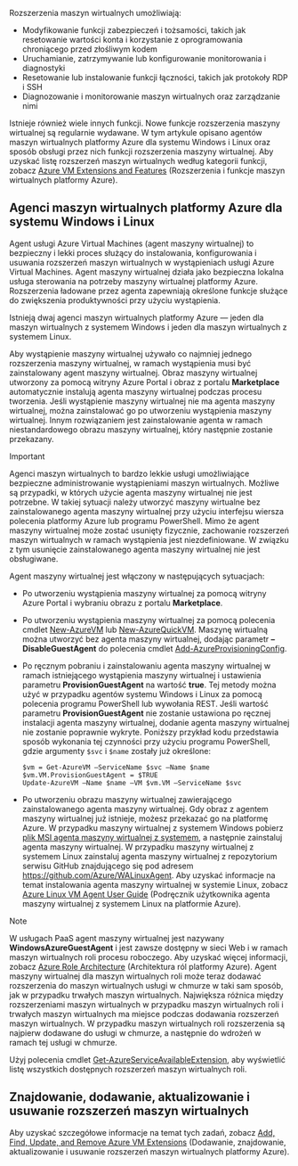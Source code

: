 

Rozszerzenia maszyn wirtualnych umożliwiają:

* Modyfikowanie funkcji zabezpieczeń i tożsamości, takich jak resetowanie wartości konta i korzystanie z oprogramowania chroniącego przed złośliwym kodem
* Uruchamianie, zatrzymywanie lub konfigurowanie monitorowania i diagnostyki
* Resetowanie lub instalowanie funkcji łączności, takich jak protokoły RDP i SSH
* Diagnozowanie i monitorowanie maszyn wirtualnych oraz zarządzanie nimi

Istnieje również wiele innych funkcji. Nowe funkcje rozszerzenia maszyny wirtualnej są regularnie wydawane. W tym artykule opisano agentów maszyn wirtualnych platformy Azure dla systemu Windows i Linux oraz sposób obsługi przez nich funkcji rozszerzenia maszyny wirtualnej. Aby uzyskać listę rozszerzeń maszyn wirtualnych według kategorii funkcji, zobacz [Azure VM Extensions and Features](../articles/virtual-machines/windows/extensions-features.md?toc=%2fazure%2fvirtual-machines%2fwindows%2ftoc.json) (Rozszerzenia i funkcje maszyn wirtualnych platformy Azure).

## <a name="azure-vm-agents-for-windows-and-linux"></a>Agenci maszyn wirtualnych platformy Azure dla systemu Windows i Linux
Agent usługi Azure Virtual Machines (agent maszyny wirtualnej) to bezpieczny i lekki proces służący do instalowania, konfigurowania i usuwania rozszerzeń maszyn wirtualnych w wystąpieniach usługi Azure Virtual Machines. Agent maszyny wirtualnej działa jako bezpieczna lokalna usługa sterowania na potrzeby maszyny wirtualnej platformy Azure. Rozszerzenia ładowane przez agenta zapewniają określone funkcje służące do zwiększenia produktywności przy użyciu wystąpienia.

Istnieją dwaj agenci maszyn wirtualnych platformy Azure — jeden dla maszyn wirtualnych z systemem Windows i jeden dla maszyn wirtualnych z systemem Linux.

Aby wystąpienie maszyny wirtualnej używało co najmniej jednego rozszerzenia maszyny wirtualnej, w ramach wystąpienia musi być zainstalowany agent maszyny wirtualnej. Obraz maszyny wirtualnej utworzony za pomocą witryny Azure Portal i obraz z portalu **Marketplace** automatycznie instalują agenta maszyny wirtualnej podczas procesu tworzenia. Jeśli wystąpienie maszyny wirtualnej nie ma agenta maszyny wirtualnej, można zainstalować go po utworzeniu wystąpienia maszyny wirtualnej. Innym rozwiązaniem jest zainstalowanie agenta w ramach niestandardowego obrazu maszyny wirtualnej, który następnie zostanie przekazany.

> [!IMPORTANT]
> Agenci maszyn wirtualnych to bardzo lekkie usługi umożliwiające bezpieczne administrowanie wystąpieniami maszyn wirtualnych. Możliwe są przypadki, w których użycie agenta maszyny wirtualnej nie jest potrzebne. W takiej sytuacji należy utworzyć maszyny wirtualne bez zainstalowanego agenta maszyny wirtualnej przy użyciu interfejsu wiersza polecenia platformy Azure lub programu PowerShell. Mimo że agent maszyny wirtualnej może zostać usunięty fizycznie, zachowanie rozszerzeń maszyn wirtualnych w ramach wystąpienia jest niezdefiniowane. W związku z tym usunięcie zainstalowanego agenta maszyny wirtualnej nie jest obsługiwane.
>

Agent maszyny wirtualnej jest włączony w następujących sytuacjach:

* Po utworzeniu wystąpienia maszyny wirtualnej za pomocą witryny Azure Portal i wybraniu obrazu z portalu **Marketplace**.
* Po utworzeniu wystąpienia maszyny wirtualnej za pomocą polecenia cmdlet [New-AzureVM](https://msdn.microsoft.com/library/azure/dn495254.aspx) lub [New-AzureQuickVM](https://msdn.microsoft.com/library/azure/dn495183.aspx). Maszynę wirtualną można utworzyć bez agenta maszyny wirtualnej, dodając parametr **–DisableGuestAgent** do polecenia cmdlet [Add-AzureProvisioningConfig](https://msdn.microsoft.com/library/azure/dn495299.aspx).

* Po ręcznym pobraniu i zainstalowaniu agenta maszyny wirtualnej w ramach istniejącego wystąpienia maszyny wirtualnej i ustawienia parametru **ProvisionGuestAgent** na wartość **true**. Tej metody można użyć w przypadku agentów systemu Windows i Linux za pomocą polecenia programu PowerShell lub wywołania REST. Jeśli wartość parametru **ProvisionGuestAgent** nie zostanie ustawiona po ręcznej instalacji agenta maszyny wirtualnej, dodanie agenta maszyny wirtualnej nie zostanie poprawnie wykryte. Poniższy przykład kodu przedstawia sposób wykonania tej czynności przy użyciu programu PowerShell, gdzie argumenty `$svc` i `$name` zostały już określone:

      $vm = Get-AzureVM –ServiceName $svc –Name $name
      $vm.VM.ProvisionGuestAgent = $TRUE
      Update-AzureVM –Name $name –VM $vm.VM –ServiceName $svc

* Po utworzeniu obrazu maszyny wirtualnej zawierającego zainstalowanego agenta maszyny wirtualnej. Gdy obraz z agentem maszyny wirtualnej już istnieje, możesz przekazać go na platformę Azure. W przypadku maszyny wirtualnej z systemem Windows pobierz [plik MSI agenta maszyny wirtualnej z systemem](http://go.microsoft.com/fwlink/?LinkID=394789), a następnie zainstaluj agenta maszyny wirtualnej. W przypadku maszyny wirtualnej z systemem Linux zainstaluj agenta maszyny wirtualnej z repozytorium serwisu GitHub znajdującego się pod adresem <https://github.com/Azure/WALinuxAgent>. Aby uzyskać informacje na temat instalowania agenta maszyny wirtualnej w systemie Linux, zobacz [Azure Linux VM Agent User Guide](../articles/virtual-machines/linux/agent-user-guide.md?toc=%2fazure%2fvirtual-machines%2flinux%2ftoc.json) (Podręcznik użytkownika agenta maszyny wirtualnej z systemem Linux na platformie Azure).

> [!NOTE]
> W usługach PaaS agent maszyny wirtualnej jest nazywany **WindowsAzureGuestAgent** i jest zawsze dostępny w sieci Web i w ramach maszyn wirtualnych roli procesu roboczego. Aby uzyskać więcej informacji, zobacz [Azure Role Architecture](http://blogs.msdn.com/b/kwill/archive/2011/05/05/windows-azure-role-architecture.aspx) (Architektura ról platformy Azure). Agent maszyny wirtualnej dla maszyn wirtualnych roli może teraz dodawać rozszerzenia do maszyn wirtualnych usługi w chmurze w taki sam sposób, jak w przypadku trwałych maszyn wirtualnych. Największa różnica między rozszerzeniami maszyn wirtualnych w przypadku maszyn wirtualnych roli i trwałych maszyn wirtualnych ma miejsce podczas dodawania rozszerzeń maszyn wirtualnych. W przypadku maszyn wirtualnych roli rozszerzenia są najpierw dodawane do usługi w chmurze, a następnie do wdrożeń w ramach tej usługi w chmurze.
>
> Użyj polecenia cmdlet [Get-AzureServiceAvailableExtension](https://msdn.microsoft.com/library/azure/dn722498.aspx), aby wyświetlić listę wszystkich dostępnych rozszerzeń maszyn wirtualnych roli.
>
>

## <a name="find-add-update-and-remove-vm-extensions"></a>Znajdowanie, dodawanie, aktualizowanie i usuwanie rozszerzeń maszyn wirtualnych
Aby uzyskać szczegółowe informacje na temat tych zadań, zobacz [Add, Find, Update, and Remove Azure VM Extensions](../articles/virtual-machines/windows/classic/manage-extensions.md?toc=%2fazure%2fvirtual-machines%2fwindows%2fclassic%2ftoc.json) (Dodawanie, znajdowanie, aktualizowanie i usuwanie rozszerzeń maszyn wirtualnych platformy Azure).
